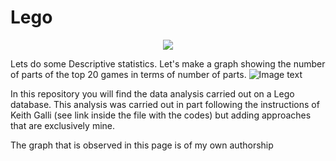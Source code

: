 # Lego

<p align="center">
  <img src="https://github.com/nicoambrosis/Lego/blob/main/lego.jpg">
</p>

Lets do some Descriptive statistics.
Let's make a graph showing the number of parts of the top 20 games in terms of number of parts.
![Image text](https://github.com/nicoambrosis/Lego/blob/main/Lego.png)


In this repository you will find the data analysis carried out on a Lego database. This analysis was carried out in part following the instructions of Keith Galli (see link inside the file with the codes) but adding approaches that are exclusively mine.

The graph that is observed in this page is of my own authorship
